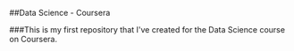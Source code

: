 ##Data Science - Coursera

###This is my first repository that I've created for the Data Science course on Coursera.